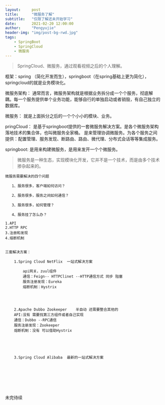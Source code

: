 ```yaml
---
layout:     post
title:      "微服务了解"
subtitle:   "仅限了解还未开始学习"
date:       2021-02-20 12:00:00
author:     "Pengyujie"
header-img: "img/post-bg-rwd.jpg"
tags:
    - SpringBoot
    - SpringCloud
    - 微服务 
---
```

>SpringCloud、微服务，通过观看视频之后的个人理解。

框架：spring （简化开发而生），springboot（在spring基础上更为简化），
springcloud的就是业务模块化。  

微服务架构：
通常而言，微服务架构就是根据业务拆分成一个个服务，彻底解耦。每一个服务提供单个业务功能，能够自行的单独启动或者销毁，有自己独立的数据库。  

微服务：
就是上面拆分之后的一个个小小的模块、业务。  

pringCloud：
是基于springboot提供的一套微服务解决方案。是各个微服务架构落地技术的集合体，也叫微服务全家桶。
是来管理协调微服务。为各个服务之间提供：配置管理、服务发现、断路由、路由、微代理、分布式会话等等集成服务。  

springboot:
是用来构建微服务，是用来发开一个个微服务。

> 微服务是一种生态，实现模块化开发，它并不是一个技术，而是由多个技术掺杂起来的。

~~~
微服务需要解决的四个问题

​	1、服务很多，客户端如何访问？

​	2、服务很多，服务之间如何通信？

​	3、服务很多，如何管理？

​	4、服务挂了怎么办？

1.API
2.HTTP RPC
3.注册和发现
4.熔断机制


三套解决方案：
	
	1.Spring Cloud NetFlix	一站式解决方案
	
		api网关，zuul组件
		通信：Feign-- HTTPClinet --HTTP通信方式 同步 阻塞
		服务注册发现：Eureka
		熔断机制：Hystrix
	
	
	
    
    2.Apache Dubbo Zookeeper	半自动 还需要整合其他的
    API:没有 需要找第三方组件或者自己实现
    通信：Dubbo --RPC通信
    服务注册发现：Zookeeper
    熔断机制：没有 可以借助Hystrix
    
    
    
    
    
    3.Spring Cloud Alibaba	最新的一站式解决方案
	







~~~

未完待续

